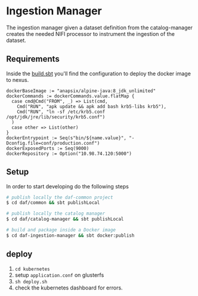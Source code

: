 # Ingestion Manager

The ingestion manager given a dataset definition from the catalog-manager
creates the needed NIFI processor to instrument the ingestion of the dataset.

## Requirements
Inside the [build.sbt](./build.sbt) you'll find the configuration to deploy the docker image to nexus.

```
dockerBaseImage := "anapsix/alpine-java:8_jdk_unlimited"
dockerCommands := dockerCommands.value.flatMap {
  case cmd@Cmd("FROM", _) => List(cmd,
    Cmd("RUN", "apk update && apk add bash krb5-libs krb5"),
    Cmd("RUN", "ln -sf /etc/krb5.conf /opt/jdk/jre/lib/security/krb5.conf")
  )
  case other => List(other)
}
dockerEntrypoint := Seq(s"bin/${name.value}", "-Dconfig.file=conf/production.conf")
dockerExposedPorts := Seq(9000)
dockerRepository := Option("10.98.74.120:5000")
```

## Setup

In order to start developing do the following steps


```bash
# publish locally the daf-common project
$ cd daf/common && sbt publishLocal

# publish locally the catalog manager
$ cd daf/catalog-manager && sbt publishLocal

# build and package inside a Docker image
$ cd daf-ingestion-manager && sbt docker:publish

```

## deploy

1. `cd kubernetes`
2. setup `application.conf` on glusterfs
3. `sh deploy.sh`
4. check the kubernetes dashboard for errors.
